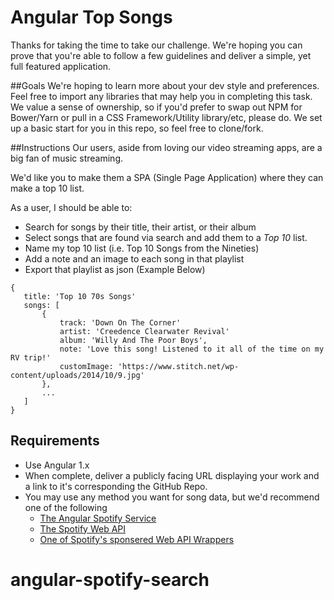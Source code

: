 # Angular Top Songs

Thanks for taking the time to take our challenge. We're hoping you can prove that you're able to follow a few guidelines and deliver a simple, yet full featured application.

 
##Goals
We're hoping to learn more about your dev style and preferences. 
Feel free to import any libraries that may help you in completing this task. 
We value a sense of ownership, so if you'd prefer to swap out NPM for Bower/Yarn or pull in a CSS Framework/Utility library/etc, please do.
We set up a basic start for you in this repo, so feel free to clone/fork.
 
##Instructions
Our users, aside from loving our video streaming apps, are a big fan of music streaming.

We'd like you to make them a SPA (Single Page Application) where they can make a top 10 list.

As a user, I should be able to:
 
 - Search for songs by their title, their artist, or their album
 - Select songs that are found via search and add them to a *Top 10* list.
 - Name my top 10 list (i.e. Top 10 Songs from the Nineties)
 - Add a note and an image to each song in that playlist
 - Export that playlist as json (Example Below)
 
 ```
 {
    title: 'Top 10 70s Songs'
    songs: [
        {
            track: 'Down On The Corner'
            artist: 'Creedence Clearwater Revival'
            album: 'Willy And The Poor Boys',
            note: 'Love this song! Listened to it all of the time on my RV trip!'
            customImage: 'https://www.stitch.net/wp-content/uploads/2014/10/9.jpg' 
        },
        ...
    ]
 } 
 ```
 
## Requirements

 - Use Angular 1.x
 - When complete, deliver a publicly facing URL displaying your work and a link to it's corresponding the GitHub Repo.
 - You may use any method you want for song data, but we'd recommend one of the following
    - [The Angular Spotify Service](https://github.com/eddiemoore/angular-spotify)
    - [The Spotify Web API](https://developer.spotify.com/web-api/user-guide/)
    - [One of Spotify's sponsered Web API Wrappers](https://developer.spotify.com/web-api/code-examples/)
# angular-spotify-search
